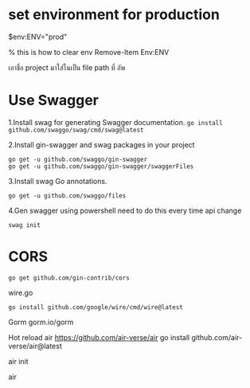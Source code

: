 # set environment for production

$env:ENV="prod"

% this is how to clear env
Remove-Item Env:ENV

เอาชื่อ project มาใส่ในเป็น file path ที่ อัพ

# Use Swagger

1.Install swag for generating Swagger documentation.
`go install github.com/swaggo/swag/cmd/swag@latest`

2.Install gin-swagger and swag packages in your project

```
go get -u github.com/swaggo/gin-swagger
go get -u github.com/swaggo/gin-swagger/swaggerFiles
```

3.Install swag Go annotations.

```
go get -u github.com/swaggo/files
```

4.Gen swagger using powershell need to do this every time api change

```
swag init
```

# CORS

```
go get github.com/gin-contrib/cors
```

wire.go

```
go install github.com/google/wire/cmd/wire@latest
```

Gorm
gorm.io/gorm

Hot reload air
https://github.com/air-verse/air
go install github.com/air-verse/air@latest

air init

air
